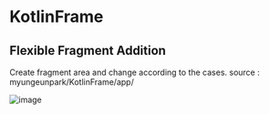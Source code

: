 # KotlinFrame

## Flexible Fragment Addition 
Create fragment area and change according to the cases.
source : myungeunpark/KotlinFrame/app/





![image](https://user-images.githubusercontent.com/53125879/73780046-9adfe700-4742-11ea-822e-5a75e85d1a76.png)
